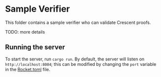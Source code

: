 # Sample Verifier

This folder contains a sample verifier who can validate Crescent proofs.

TODO: more details

## Running the server

To start the server, run `cargo run`. By default, the server will listen on `http://localhost:8004`; this can be modified by changing the `port` variable in the [Rocket.toml](./Rocket.toml) file.
